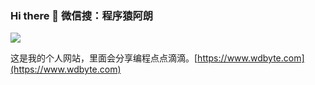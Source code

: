 ### Hi there 👋 微信搜：程序猿阿朗

![](https://github-readme-stats.vercel.app/api?username=niumoo&show_icons=true&theme=Gradient)

这是我的个人网站，里面会分享编程点点滴滴。[https://www.wdbyte.com](https://www.wdbyte.com)

